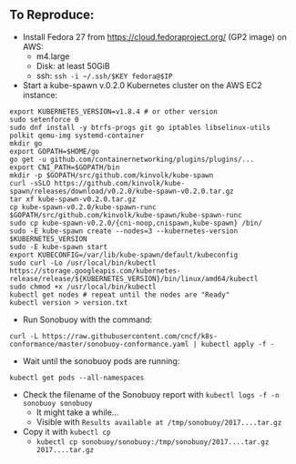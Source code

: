 ## To Reproduce:

* Install Fedora 27 from https://cloud.fedoraproject.org/ (GP2 image) on AWS:
  - m4.large
  - Disk: at least 50GiB
  - ssh: `ssh -i ~/.ssh/$KEY fedora@$IP`
* Start a kube-spawn v.0.2.0 Kubernetes cluster on the AWS EC2 instance:
```
export KUBERNETES_VERSION=v1.8.4 # or other version
sudo setenforce 0
sudo dnf install -y btrfs-progs git go iptables libselinux-utils polkit qemu-img systemd-container
mkdir go
export GOPATH=$HOME/go
go get -u github.com/containernetworking/plugins/plugins/...
export CNI_PATH=$GOPATH/bin
mkdir -p $GOPATH/src/github.com/kinvolk/kube-spawn
curl -sSLO https://github.com/kinvolk/kube-spawn/releases/download/v0.2.0/kube-spawn-v0.2.0.tar.gz
tar xf kube-spawn-v0.2.0.tar.gz
cp kube-spawn-v0.2.0/kube-spawn-runc $GOPATH/src/github.com/kinvolk/kube-spawn/kube-spawn-runc
sudo cp kube-spawn-v0.2.0/{cni-noop,cnispawn,kube-spawn} /bin/
sudo -E kube-spawn create --nodes=3 --kubernetes-version $KUBERNETES_VERSION
sudo -E kube-spawn start
export KUBECONFIG=/var/lib/kube-spawn/default/kubeconfig
sudo curl -Lo /usr/local/bin/kubectl https://storage.googleapis.com/kubernetes-release/release/${KUBERNETES_VERSION}/bin/linux/amd64/kubectl
sudo chmod +x /usr/local/bin/kubectl
kubectl get nodes # repeat until the nodes are "Ready"
kubectl version > version.txt
```
* Run Sonobuoy with the command:

```
curl -L https://raw.githubusercontent.com/cncf/k8s-conformance/master/sonobuoy-conformance.yaml | kubectl apply -f -
```

* Wait until the sonobuoy pods are running:
```
kubectl get pods --all-namespaces
```
* Check the filename of the Sonobuoy report with `kubectl logs -f -n sonobuoy sonobuoy`
  - It might take a while...
  - Visible with `Results available at /tmp/sonobuoy/2017....tar.gz`
* Copy it with `kubectl cp`
  - `kubectl cp sonobuoy/sonobuoy:/tmp/sonobuoy/2017....tar.gz 2017....tar.gz`
